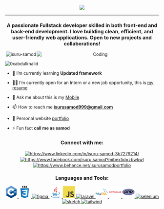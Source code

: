 <p align="center">
  <a href="https://github.com/DenverCoder1/readme-typing-svg"><img src="https://readme-typing-svg.herokuapp.com?font=Time+New+Roman&color=cyan&size=25&center=true&vCenter=true&width=600&height=100&lines=Hy+Im+Isuru+Samod+Kularathna..&hearts;++;Welcome+To+My+Profile"></a>
</p>

---


<h3 align="center">A passionate Fullstack developer skilled in both front-end and back-end development. I love building clean, efficient, and user-friendly web applications. Open to new projects and collaborations!</h3>


<p align="center"> <img src="https://komarev.com/ghpvc/?username=isuru-samod&label=Profile%20views&color=0e75b6&style=flat" alt="isuru-samod" /> 


<img align="right" alt="Coding" width="400" src="https://user-images.githubusercontent.com/74038190/229223263-cf2e4b07-2615-4f87-9c38-e37600f8381a.gif">
</p>
 <img src="https://github-readme-stats.vercel.app/api/top-langs?username=isurusamod&show_icons=true&locale=en&layout=compact&line_height=20&title_color=7A7ADB&icon_color=2234AE&text_color=D3D3D3&bg_color=0,000000,130F40" width="375"  alt="0xabdulkhalid"/>



- 🌱 I’m currently learning **Updated framework**

- 👨‍💻 I’m currently open for an Intern or a new job opportunity, this is [my resume](https://drive.google.com/file/d/1-5sP5HVPVwkVOyNV37DmFVUWEBzU6za5/view?usp=sharing)

- 💬 Ask me about this is my [Mobile](https://api.whatsapp.com/send?phone=94702019784&text=Hello)

- 📫 How to reach me **isurusamod999@gmail.com**

- 📄 Personal website [portfolio](https://drive.google.com/file/d/1-5sP5HVPVwkVOyNV37DmFVUWEBzU6za5/view?usp=sharing)


- ⚡ Fun fact **call me as samod**

<h3 align="center">Connect with me:</h3>
<p align="center">
<a href="https://linkedin.com/in/https://www.linkedin.com/in/isuru-samod-3b7279214/" target="blank"><img align="center" src="https://raw.githubusercontent.com/rahuldkjain/github-profile-readme-generator/master/src/images/icons/Social/linked-in-alt.svg" alt="https://www.linkedin.com/in/isuru-samod-3b7279214/" height="30" width="40" /></a>
<a href="https://fb.com/https://www.facebook.com/isuru.samod?mibextid=zbwkwl" target="blank"><img align="center" src="https://raw.githubusercontent.com/rahuldkjain/github-profile-readme-generator/master/src/images/icons/Social/facebook.svg" alt="https://www.facebook.com/isuru.samod?mibextid=zbwkwl" height="30" width="40" /></a>
<a href="https://www.behance.net/https://www.behance.net/isurusamodportfolio" target="blank"><img align="center" src="https://raw.githubusercontent.com/rahuldkjain/github-profile-readme-generator/master/src/images/icons/Social/behance.svg" alt="https://www.behance.net/isurusamodportfolio" height="30" width="40" /></a>
</p>

<h3 align="center">Languages and Tools:</h3>
<p align="center"> <a href="https://www.w3schools.com/cpp/" target="_blank" rel="noreferrer"> <img src="https://raw.githubusercontent.com/devicons/devicon/master/icons/cplusplus/cplusplus-original.svg" alt="cplusplus" width="40" height="40"/> </a> <a href="https://www.w3schools.com/css/" target="_blank" rel="noreferrer"> <img src="https://raw.githubusercontent.com/devicons/devicon/master/icons/css3/css3-original-wordmark.svg" alt="css3" width="40" height="40"/> </a> <a href="https://www.figma.com/" target="_blank" rel="noreferrer"> <img src="https://www.vectorlogo.zone/logos/figma/figma-icon.svg" alt="figma" width="40" height="40"/> </a> <a href="https://www.java.com" target="_blank" rel="noreferrer"> <img src="https://raw.githubusercontent.com/devicons/devicon/master/icons/java/java-original.svg" alt="java" width="40" height="40"/> </a> <a href="https://developer.mozilla.org/en-US/docs/Web/JavaScript" target="_blank" rel="noreferrer"> <img src="https://raw.githubusercontent.com/devicons/devicon/master/icons/javascript/javascript-original.svg" alt="javascript" width="40" height="40"/> </a> <a href="https://laravel.com/" target="_blank" rel="noreferrer"> <img src="https://github.com/Scar1109/skill-icons/blob/main/icons/Laravel-Dark.svg" alt="laravel" width="40" height="40"/> </a> <a href="https://www.mysql.com/" target="_blank" rel="noreferrer"> <img src="https://raw.githubusercontent.com/devicons/devicon/master/icons/mysql/mysql-original-wordmark.svg" alt="mysql" width="40" height="40"/> </a> <a href="https://www.oracle.com/" target="_blank" rel="noreferrer"> <img src="https://raw.githubusercontent.com/devicons/devicon/master/icons/oracle/oracle-original.svg" alt="oracle" width="40" height="40"/> </a> <a href="https://www.php.net" target="_blank" rel="noreferrer"> <img src="https://raw.githubusercontent.com/devicons/devicon/master/icons/php/php-original.svg" alt="php" width="40" height="40"/> </a> <a href="https://www.selenium.dev" target="_blank" rel="noreferrer"> <img src="https://raw.githubusercontent.com/detain/svg-logos/780f25886640cef088af994181646db2f6b1a3f8/svg/selenium-logo.svg" alt="selenium" width="40" height="40"/> </a> <a href="https://www.sketch.com/" target="_blank" rel="noreferrer"> <img src="https://www.vectorlogo.zone/logos/sketchapp/sketchapp-icon.svg" alt="sketch" width="40" height="40"/> </a> <a href="https://tailwindcss.com/" target="_blank" rel="noreferrer"> <img src="https://www.vectorlogo.zone/logos/tailwindcss/tailwindcss-icon.svg" alt="tailwind" width="40" height="40"/> </a> </p>


